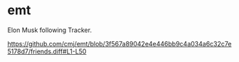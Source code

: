 # emt
Elon Musk following Tracker.

https://github.com/cmj/emt/blob/3f567a89042e4e446bb9c4a034a6c32c7e5178d7/friends.diff#L1-L50
